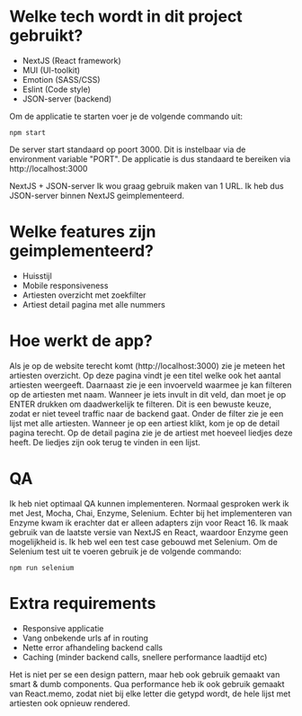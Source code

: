 # Welke tech wordt in dit project gebruikt?
- NextJS (React framework)
- MUI (UI-toolkit)
- Emotion (SASS/CSS)
- Eslint (Code style)
- JSON-server (backend)

Om de applicatie te starten voer je de volgende commando uit:
```
npm start
```

De server start standaard op poort 3000. Dit is instelbaar via de environment variable "PORT".
De applicatie is dus standaard te bereiken via http://localhost:3000

NextJS + JSON-server
Ik wou graag gebruik maken van 1 URL. Ik heb dus JSON-server binnen NextJS geimplementeerd.

# Welke features zijn geimplementeerd?
- Huisstijl
- Mobile responsiveness
- Artiesten overzicht met zoekfilter
- Artiest detail pagina met alle nummers

# Hoe werkt de app?
Als je op de website terecht komt (http://localhost:3000) zie je meteen het artiesten overzicht.
Op deze pagina vindt je een titel welke ook het aantal artiesten weergeeft.
Daarnaast zie je een invoerveld waarmee je kan filteren op de artiesten met naam.
Wanneer je iets invult in dit veld, dan moet je op ENTER drukken om daadwerkelijk te filteren.
Dit is een bewuste keuze, zodat er niet teveel traffic naar de backend gaat.
Onder de filter zie je een lijst met alle artiesten. Wanneer je op een artiest klikt, kom je op de detail pagina terecht.
Op de detail pagina zie je de artiest met hoeveel liedjes deze heeft.
De liedjes zijn ook terug te vinden in een lijst.

# QA
Ik heb niet optimaal QA kunnen implementeren. Normaal gesproken werk ik met Jest, Mocha, Chai, Enzyme, Selenium.
Echter bij het implementeren van Enzyme kwam ik erachter dat er alleen adapters zijn voor React 16.
Ik maak gebruik van de laatste versie van NextJS en React, waardoor Enzyme geen mogelijkheid is.
Ik heb wel een test case gebouwd met Selenium. Om de Selenium test uit te voeren gebruik je de volgende commando:
```
npm run selenium
```

# Extra requirements
- Responsive applicatie
- Vang onbekende urls af in routing
- Nette error afhandeling backend calls
- Caching (minder backend calls, snellere performance laadtijd etc)

Het is niet per se een design pattern, maar heb ook gebruik gemaakt van smart & dumb components.
Qua performance heb ik ook gebruik gemaakt van React.memo, zodat niet bij elke letter die getypd wordt, de hele lijst met artiesten ook opnieuw rendered.